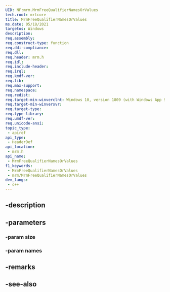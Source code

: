 ```yaml
---
UID: NF:mrm.MrmFreeQualifierNamesOrValues
tech.root: mrtcore 
title: MrmFreeQualifierNamesOrValues
ms.date: 05/18/2021 
targetos: Windows
description: 
req.assembly: 
req.construct-type: function
req.ddi-compliance: 
req.dll: 
req.header: mrm.h
req.idl: 
req.include-header: 
req.irql: 
req.kmdf-ver: 
req.lib: 
req.max-support: 
req.namespace: 
req.redist: 
req.target-min-winverclnt: Windows 10, version 1809 (with Windows App SDK 0.5 or later) 
req.target-min-winversvr: 
req.target-type: 
req.type-library: 
req.umdf-ver: 
req.unicode-ansi: 
topic_type:
 - apiref
api_type:
 - HeaderDef
api_location:
 - mrm.h
api_name:
 - MrmFreeQualifierNamesOrValues
f1_keywords:
 - MrmFreeQualifierNamesOrValues
 - mrm/MrmFreeQualifierNamesOrValues
dev_langs:
 - c++
---
```


## -description

## -parameters

### -param size

### -param names

## -remarks

## -see-also

